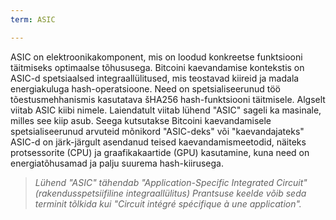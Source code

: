 ```yaml
---
term: ASIC

---
```

ASIC on elektroonikakomponent, mis on loodud konkreetse funktsiooni täitmiseks optimaalse tõhususega. Bitcoini kaevandamise kontekstis on ASIC-d spetsiaalsed integraallülitused, mis teostavad kiireid ja madala energiakuluga hash-operatsioone. Need on spetsialiseerunud töö tõestusmehhanismis kasutatava šHA256 hash-funktsiooni täitmisele. Algselt viitab ASIC kiibi nimele. Laiendatult viitab lühend "ASIC" sageli ka masinale, milles see kiip asub. Seega kutsutakse Bitcoini kaevandamisele spetsialiseerunud arvuteid mõnikord "ASIC-deks" või "kaevandajateks" ASIC-d on järk-järgult asendanud teised kaevandamismeetodid, näiteks protsessorite (CPU) ja graafikakaartide (GPU) kasutamine, kuna need on energiatõhusamad ja palju suurema hash-kiirusega.

> *Lühend "ASIC" tähendab "Application-Specific Integrated Circuit" (rakendusspetsiifiline integraallülitus) Prantsuse keelde võib seda terminit tõlkida kui "Circuit intégré spécifique à une application".*
